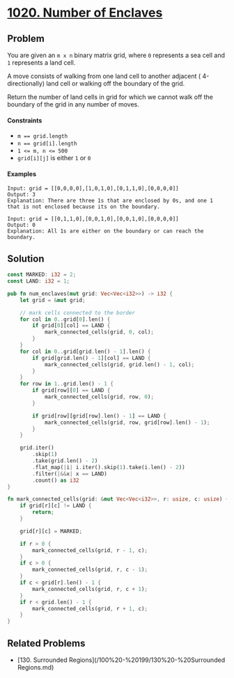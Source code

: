 # [1020. Number of Enclaves](https://leetcode.com/problems/number-of-enclaves/)

## Problem

You are given an `m x n` binary matrix grid, where `0` represents a sea cell
and `1` represents a land cell.

A move consists of walking from one land cell to another adjacent (
4-directionally) land cell or walking off the boundary of the grid.

Return the number of land cells in grid for which we cannot walk off the
boundary of the grid in any number of moves.

#### Constraints

* `m == grid.length`
* `n == grid[i].length`
* `1 <= m, n <= 500`
* `grid[i][j]` is either `1` or `0`

#### Examples

```text
Input: grid = [[0,0,0,0],[1,0,1,0],[0,1,1,0],[0,0,0,0]]
Output: 3
Explanation: There are three 1s that are enclosed by 0s, and one 1 that is not enclosed because its on the boundary.
```

```text
Input: grid = [[0,1,1,0],[0,0,1,0],[0,0,1,0],[0,0,0,0]]
Output: 0
Explanation: All 1s are either on the boundary or can reach the boundary.
```

## Solution

```rust
const MARKED: i32 = 2;
const LAND: i32 = 1;

pub fn num_enclaves(mut grid: Vec<Vec<i32>>) -> i32 {
    let grid = &mut grid;

    // mark cells connected to the border
    for col in 0..grid[0].len() {
        if grid[0][col] == LAND {
            mark_connected_cells(grid, 0, col);
        }
    }
    for col in 0..grid[grid.len() - 1].len() {
        if grid[grid.len() - 1][col] == LAND {
            mark_connected_cells(grid, grid.len() - 1, col);
        }
    }
    for row in 1..grid.len() - 1 {
        if grid[row][0] == LAND {
            mark_connected_cells(grid, row, 0);
        }

        if grid[row][grid[row].len() - 1] == LAND {
            mark_connected_cells(grid, row, grid[row].len() - 1);
        }
    }

    grid.iter()
        .skip(1)
        .take(grid.len() - 2)
        .flat_map(|i| i.iter().skip(1).take(i.len() - 2))
        .filter(|&&x| x == LAND)
        .count() as i32
}

fn mark_connected_cells(grid: &mut Vec<Vec<i32>>, r: usize, c: usize) {
    if grid[r][c] != LAND {
        return;
    }

    grid[r][c] = MARKED;

    if r > 0 {
        mark_connected_cells(grid, r - 1, c);
    }
    if c > 0 {
        mark_connected_cells(grid, r, c - 1);
    }
    if c < grid[r].len() - 1 {
        mark_connected_cells(grid, r, c + 1);
    }
    if r < grid.len() - 1 {
        mark_connected_cells(grid, r + 1, c);
    }
}
```

## Related Problems

* [130. Surrounded Regions](/100%20-%20199/130%20-%20Surrounded Regions.md)